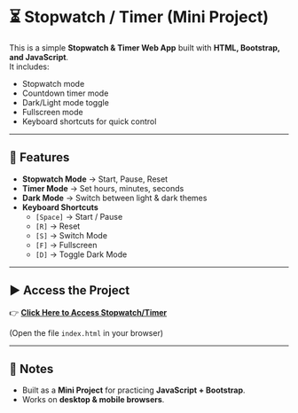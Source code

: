# ⏳ Stopwatch / Timer (Mini Project)

This is a simple **Stopwatch & Timer Web App** built with **HTML, Bootstrap, and JavaScript**.  
It includes:  
- Stopwatch mode  
- Countdown timer mode  
- Dark/Light mode toggle  
- Fullscreen mode  
- Keyboard shortcuts for quick control  

---

## 🚀 Features
- **Stopwatch Mode** → Start, Pause, Reset  
- **Timer Mode** → Set hours, minutes, seconds  
- **Dark Mode** → Switch between light & dark themes  
- **Keyboard Shortcuts**  
  - `[Space]` → Start / Pause  
  - `[R]` → Reset  
  - `[S]` → Switch Mode  
  - `[F]` → Fullscreen  
  - `[D]` → Toggle Dark Mode  

---

## ▶️ Access the Project
👉 [**Click Here to Access Stopwatch/Timer**](./index.html)  

(Open the file `index.html` in your browser)

---

## 📌 Notes
- Built as a **Mini Project** for practicing **JavaScript + Bootstrap**.  
- Works on **desktop & mobile browsers**.  
